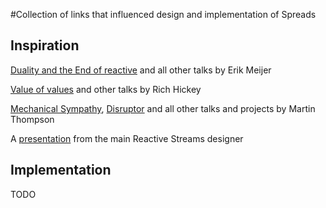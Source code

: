 #Collection of links that influenced design and implementation of Spreads

## Inspiration

[Duality and the End of reactive](https://channel9.msdn.com/Events/Lang-NEXT/Lang-NEXT-2014/Keynote-Duality) and all other talks by Erik Meijer

[Value of values](http://www.infoq.com/presentations/Value-Values) and other talks by Rich Hickey

[Mechanical Sympathy](http://mechanical-sympathy.blogspot.ru/), [Disruptor](https://lmax-exchange.github.io/disruptor/) and all other talks and projects by Martin Thompson

A [presentation](https://speakerdeck.com/benjchristensen/reactive-streams-with-rx-at-javaone-2014) from the main Reactive Streams designer


## Implementation

TODO